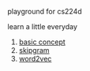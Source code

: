 playground for cs224d

learn a little everyday 

1. [basic concept](https://github.com/AliceDudu/Learning-Notes/blob/master/Deep-Learning-for-NLP-CS224d/basic_concept.ipynb)
2. [skipgram](https://github.com/AliceDudu/Learning-Notes/blob/master/Deep-Learning-for-NLP-CS224d/skipgram.ipynb)
3. [word2vec](https://github.com/AliceDudu/Learning-Notes/blob/master/Deep-Learning-for-NLP-CS224d/word2vec.ipynb)
